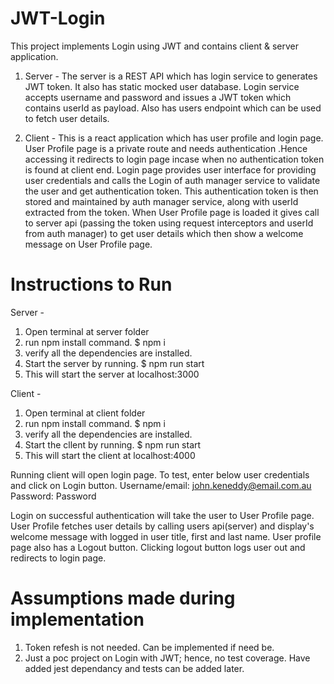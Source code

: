 # JWT-Login
This project implements Login using JWT and contains client & server application. 
1. Server - The server is a REST API which has login service to generates JWT token. It also has static mocked user database. 
         Login service accepts username and password and issues a JWT token which contains userId as payload. Also has users endpoint which can be used to fetch user details.
         
2. Client - This is a react application which has user profile and login page. User Profile page is a private route and needs authentication 
         .Hence accessing it redirects to login page incase when no authentication token is found at client end. 
         Login page provides user interface for providing user credentials and calls the Login of auth manager service to validate the user 
         and get authentication token. This authentication token is then stored and maintained by auth manager service, along with userId extracted from the token. 
         When User Profile page is loaded it gives call to server api (passing the token using request interceptors and userId from auth manager) to get user details 
         which then show a welcome message on User Profile page.
         
         
# Instructions to Run
Server -
 1. Open terminal at server folder
 2. run npm install command. $ npm i
 3. verify all the dependencies are installed.
 3. Start the server by running. $ npm run start
 4. This will start the server at localhost:3000
 
 Client - 
 1. Open terminal at client folder
 2. run npm install command. $ npm i
 3. verify all the dependencies are installed.
 3. Start the cllent by running. $ npm run start
 4. This will start the client at localhost:4000
 
 Running client will open login page. To test, enter below user credentials and click on Login button.
 Username/email: john.keneddy@email.com.au
 Password: Password
 
 Login on successful authentication will take the user to User Profile page. 
 User Profile fetches user details by calling users api(server) and display's welcome message with logged in user title, first and last name.
 User profile page also has a Logout button. Clicking logout button logs user out and redirects to login page.
 
 

# Assumptions made during implementation
1. Token refesh is not needed. Can be implemented if need be.
2. Just a poc project on Login with JWT; hence, no test coverage. Have added jest dependancy and tests can be added later.
